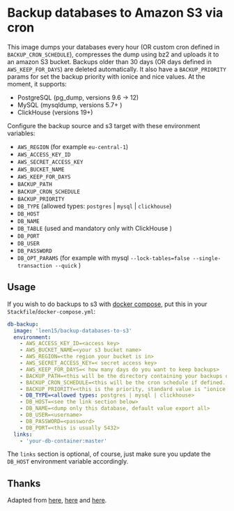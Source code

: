 # Backup databases to Amazon S3 via cron

This image dumps your databases every hour (OR custom cron defined in `BACKUP_CRON_SCHEDULE`),
compresses the dump using bz2 and uploads it to an
amazon S3 bucket. Backups older than 30 days (OR days defined in `AWS_KEEP_FOR_DAYS`) are
deleted automatically.
It also have a `BACKUP_PRIORITY` params for set the backup priority with ionice and nice values.
At the moment, it supports:
- PostgreSQL (pg_dump, versions 9.6 -> 12)
- MySQL (mysqldump, versions 5.7+ )
- ClickHouse (versions 19+)

Configure the backup source and s3 target with these environment
variables:

- `AWS_REGION` (for example `eu-central-1`)
- `AWS_ACCESS_KEY_ID`
- `AWS_SECRET_ACCESS_KEY`
- `AWS_BUCKET_NAME`
- `AWS_KEEP_FOR_DAYS`
- `BACKUP_PATH`
- `BACKUP_CRON_SCHEDULE`
- `BACKUP_PRIORITY`
- `DB_TYPE` (allowed types: `postgres` | `mysql` | `clickhouse`)
- `DB_HOST`
- `DB_NAME`
- `DB_TABLE` (used and mandatory only with ClickHouse )
- `DB_PORT`
- `DB_USER`
- `DB_PASSWORD`
- `DB_OPT_PARAMS` (for example with mysql `--lock-tables=false --single-transaction --quick` )



## Usage

If you wish to do backups to s3 with [docker compose](https://docs.docker.com/compose/), put this in your
`Stackfile`/`docker-compose.yml`:

```yaml
db-backup:
  image: 'leen15/backup-databases-to-s3'
  environment:
    - AWS_ACCESS_KEY_ID=<access key>
    - AWS_BUCKET_NAME=<your s3 bucket name>
    - AWS_REGION=<the region your bucket is in>
    - AWS_SECRET_ACCESS_KEY=< secret access key>
    - AWS_KEEP_FOR_DAYS=< how many days do you want to keep backups>
    - BACKUP_PATH=<this will be the directory containing your backups on s3>
    - BACKUP_CRON_SCHEDULE=<this will be the cron schedule if defined. Standard value is 1 hour>
    - BACKUP_PRIORITY=<this is the priority, standard value is "ionice -c 3 nice -n 10">
    - DB_TYPE=<allowed types: postgres | mysql | clickhouse>
    - DB_HOST=<see the link section below>
    - DB_NAME=<dump only this database, default value export all>
    - DB_USER=<username>
    - DB_PASSWORD=<password>
    - DB_PORT=<this is usually 5432>
  links:
    - 'your-db-container:master'
```

The `links` section is optional, of course, just make sure you update the
`DB_HOST` environment variable accordingly.


## Thanks

Adapted from [here](https://blog.danivovich.com/2015/07/23/postgres-backups-to-s3-with-docker-and-systemd/), [here](http://blog.oestrich.org/2015/01/pg-to-s3-backup-script/) and [here](https://www.ekito.fr/people/run-a-cron-job-with-docker/).
